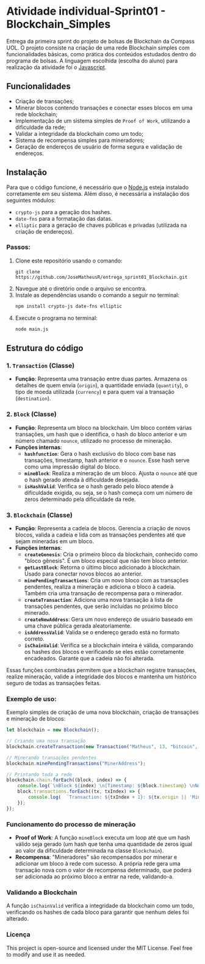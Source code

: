 # Atividade individual-Sprint01 - Blockchain_Simples

Entrega da primeira sprint do projeto de bolsas de Blockchain da Compass UOL. O projeto consiste na criação de uma rede Blockchain simples com funcionalidades básicas, como prática dos conteúdos estudados dentro do programa de bolsas. A linguagem escolhida (escolha do aluno) para realização da atividade foi o [Javascript](https://developer.mozilla.org/pt-BR/docs/Web/JavaScript).

## Funcionalidades

- Criação de transações;
- Minerar blocos contendo transações e conectar esses blocos em uma rede blockchain;
- Implementação de um sistema simples de `Proof of Work`, utilizando a dificuldade da rede;
- Validar a integridade da blockchain como um todo;
- Sistema de recompensa simples para mineradores;
- Geração de endereços de usuário de forma segura e validação de endereços.

## Instalação

Para que o código funcione, é necessário que o [Node.js](https://nodejs.org/en/download/prebuilt-installer) esteja instalado corretamente em seu sistema. Além disso, é necessária a instalação dos seguintes módulos:

- `crypto-js` para a geração dos hashes.
- `date-fns` para a formatação das datas.
- `elliptic` para a geração de chaves públicas e privadas (utilizada na criação de endereços).

### Passos:

1. Clone este repositório usando o comando:
   ```
   git clone https://github.com/JoseMatheusR/entrega_sprint01_Blockchain.git
   ```
2. Navegue até o diretório onde o arquivo se encontra.
3. Instale as dependências usando o comando a seguir no terminal:
   ```bash
   npm install crypto-js date-fns elliptic
   ```
4. Execute o programa no terminal:
   ```bash
   node main.js
   ```

## Estrutura do código

### 1. **`Transaction` (Classe)**
   - **Função**: Representa uma transação entre duas partes. Armazena os detalhes de quem envia (`origin`), a quantidade enviada (`quantity`), o tipo de moeda utilizada (`currency`) e para quem vai a transação (`destination`).

### 2. **`Block` (Classe)**
   - **Função**: Representa um bloco na blockchain. Um bloco contém várias transações, um hash que o identifica, o hash do bloco anterior e um número chamado `nounce`, utilizado no processo de mineração.
   - **Funções internas**:
     - **`hashfunction`**: Gera o hash exclusivo do bloco com base nas transações, timestamp, hash anterior e o `nounce`. Esse hash serve como uma impressão digital do bloco.
     - **`mineBlock`**: Realiza a mineração de um bloco. Ajusta o `nounce` até que o hash gerado atenda à dificuldade desejada.
     - **`isHashValid`**: Verifica se o hash gerado pelo bloco atende à dificuldade exigida, ou seja, se o hash começa com um número de zeros determinado pela dificuldade da rede.

### 3. **`Blockchain` (Classe)**
   - **Função**: Representa a cadeia de blocos. Gerencia a criação de novos blocos, valida a cadeia e lida com as transações pendentes até que sejam mineradas em um bloco.
   - **Funções internas**:
     - **`createGenesis`**: Cria o primeiro bloco da blockchain, conhecido como "bloco gênesis". É um bloco especial que não tem bloco anterior.
     - **`getLastBlock`**: Retorna o último bloco adicionado à blockchain. Usado para conectar novos blocos ao anterior.
     - **`minePendingTransactions`**: Cria um novo bloco com as transações pendentes, realiza a mineração e adiciona o bloco à cadeia. Também cria uma transação de recompensa para o minerador.
     - **`createTransaction`**: Adiciona uma nova transação à lista de transações pendentes, que serão incluídas no próximo bloco minerado.
     - **`createNewAddress`**: Gera um novo endereço de usuário baseado em uma chave pública gerada aleatoriamente.
     - **`isAddressValid`**: Valida se o endereço gerado está no formato correto.
     - **`isChainValid`**: Verifica se a blockchain inteira é válida, comparando os hashes dos blocos e verificando se eles estão corretamente encadeados. Garante que a cadeia não foi alterada.

Essas funções combinadas permitem que a blockchain registre transações, realize mineração, valide a integridade dos blocos e mantenha um histórico seguro de todas as transações feitas.

### Exemplo de uso:

Exemplo simples de criação de uma nova blockchain, criação de transações e mineração de blocos:

```javascript
let blockchain = new Blockchain();

// Criando uma nova transação
blockchain.createTransaction(new Transaction("Matheus", 13, "bitcoin", "Sávio"));

// Minerando transações pendentes
blockchain.minePendingTransactions("MinerAddress");

// Printando toda a rede
blockchain.chain.forEach((block, index) => {
    console.log(`\nBlock ${index} \n[Timestamp: ${block.timestamp} \nNounce: ${block.nounce}\nHash: ${block.hash} \nPrevious Hash: ${block.previousHash}]`);
    block.transactions.forEach((tx, txIndex) => {
        console.log(  `Transaction: ${txIndex + 1}: ${tx.origin || 'Mining Reward'} -> ${tx.destination} | ${tx.quantity} ${tx.currency}`);
    });
});
```

### Funcionamento do processo de mineração

- **Proof of Work**: A função `mineBlock` executa um loop até que um hash válido seja gerado (um hash que tenha uma quantidade de zeros igual ao valor da dificuldade determinada na classe `Blockchain`).
- **Recompensa**: "Mineradores" são recompensados por minerar e adicionar um bloco à rede com sucesso. A própria rede gera uma transação nova com o valor de recompensa determinado, que poderá ser adicionada ao próximo bloco a entrar na rede, validando-a.

### Validando a Blockchain

A função `isChainValid` verifica a integridade da blockchain como um todo, verificando os hashes de cada bloco para garantir que nenhum deles foi alterado.

### Licença

This project is open-source and licensed under the MIT License. Feel free to modify and use it as needed.
